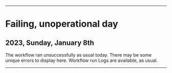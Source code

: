 
***

# Failing, unoperational day

## 2023, Sunday, January 8th

The workflow ran unsuccessfully as usual today. There may be some unique errors to display here. Workflow run Logs are available, as usual.

***
